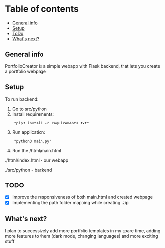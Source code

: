 
# Table of contents
* [General info](#general-info)
* [Setup](#setup)
* [ToDo](#todo)
* [What's next?](#what's-next?)

## General info
PortfolioCreator is a simple webapp with Flask backend, that lets you create a portfolio webpage

## Setup


To run backend:
1. Go to src/python 
2. Install requirements: 
```
	"pip3 install -r requirements.txt"
```
3. Run application:
```
	"python3 main.py"
```
4. Run the /html/main.html


./html/index.html - our webapp

./src/python - backend


## TODO 
* [x] Improve the responsiveness of both main.html and created webpage
* [x] Implementing the path folder mapping while creating .zip

## What's next? 
I plan to successively add more portfolio templates in my spare time, adding more features to them (dark mode, changing languages) and more exciting stuff 
